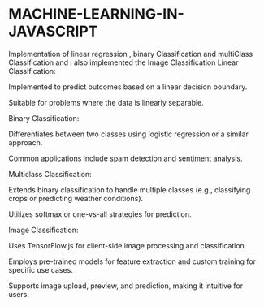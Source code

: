 # MACHINE-LEARNING-IN-JAVASCRIPT
Implementation of linear regression , binary Classification and multiClass Classification and i also implemented the Image Classification
Linear Classification:

Implemented to predict outcomes based on a linear decision boundary.

Suitable for problems where the data is linearly separable.

Binary Classification:

Differentiates between two classes using logistic regression or a similar approach.

Common applications include spam detection and sentiment analysis.

Multiclass Classification:

Extends binary classification to handle multiple classes (e.g., classifying crops or predicting weather conditions).

Utilizes softmax or one-vs-all strategies for prediction.

Image Classification:

Uses TensorFlow.js for client-side image processing and classification.

Employs pre-trained models for feature extraction and custom training for specific use cases.

Supports image upload, preview, and prediction, making it intuitive for users.
